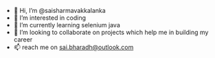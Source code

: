 - 👋 Hi, I’m @saisharmavakkalanka
- 👀 I’m interested in coding
- 🌱 I’m currently learning selenium java
- 💞️ I’m looking to collaborate on projects which help me in building my career
- 📫 reach me on sai.bharadh@outlook.com


<!---
saisharmavakkalanka/saisharmavakkalanka is a ✨ special ✨ repository because its `README.md` (this file) appears on your GitHub profile.
You can click the Preview link to take a look at your changes.
--->
